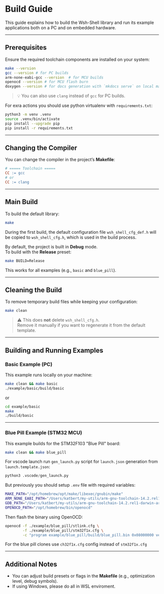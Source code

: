 # Build Guide

This guide explains how to build the Wsh-Shell library and run its example applications both on a PC and on embedded hardware.

---

## Prerequisites

Ensure the required toolchain components are installed on your system:

```bash
make --version
gcc --version # for PC builds
arm-none-eabi-gcc --version  # for MCU builds
openocd --version # for MCU flash burn
doxygen --version # for docs generation with `mkdocs serve` on local machine
```

> 💡 You can also use `clang` instead of `gcc` for PC builds.

For exra actions you should use python virtualenv with `requirements.txt`:

```bash
python3 -m venv .venv
source .venv/bin/activate
pip install --upgrade pip
pip install -r requirements.txt
```

---

## Changing the Compiler

You can change the compiler in the project’s **Makefile**:

```makefile
# ===== Toolchain =====
CC := gcc
# or
CC := clang
```

---

## Main Build

To build the default library:

```bash
make
```

During the first build, the default configuration file `wsh_shell_cfg_def.h` will be copied to `wsh_shell_cfg.h`, which is used in the build process.

By default, the project is built in **Debug** mode.  
To build with the **Release** preset:

```bash
make BUILD=Release
```

This works for all examples (e.g., `basic` and `blue_pill`).

---

## Cleaning the Build

To remove temporary build files while keeping your configuration:

```bash
make clean
```

> ⚠️ This does **not** delete `wsh_shell_cfg.h`.  
> Remove it manually if you want to regenerate it from the default template.

---

## Building and Running Examples

### Basic Example (PC)

This example runs locally on your machine:

```bash
make clean && make basic
./example/basic/build/basic
```

or

```bash
cd example/basic
make
./build/basic
```

---

### Blue Pill Example (STM32 MCU)

This example builds for the STM32F103 "Blue Pill" board:

```bash
make clean && make blue_pill
```

For vscode launch run `gen_launch.py` script for `launch.json` generation from `launch.template.json`:

```python
python3 .vscode/gen_launch.py 
```

But previously you should setup `.env` file with required variables:

```bash
MAKE_PATH="/opt/homebrew/opt/make/libexec/gnubin/make"
ARM_NONE_EABI_PATH="/Users/katbert/my-utils/arm-gnu-toolchain-14.2.rel1-darwin-arm64-arm-none-eabi/bin/arm-none-eabi-gcc"
GDB_PATH="/Users/katbert/my-utils/arm-gnu-toolchain-14.2.rel1-darwin-arm64-arm-none-eabi/bin/arm-none-eabi-gdb"
OPENOCD_PATH="/opt/homebrew/bin/openocd"
```

Then flash the binary using OpenOCD:

```bash
openocd -f ./example/blue_pill/stlink.cfg \
        -f ./example/blue_pill/stm32f1x.cfg \
        -c "program example/blue_pill/build/blue_pill.bin 0x08000000 verify reset exit"
```

For the blue pill clones use `ch32f1x.cfg` config instead of `stm32f1x.cfg`

---

## Additional Notes

- You can adjust build presets or flags in the **Makefile** (e.g., optimization level, debug symbols).
- If using Windows, please do all in WSL enviroment.
